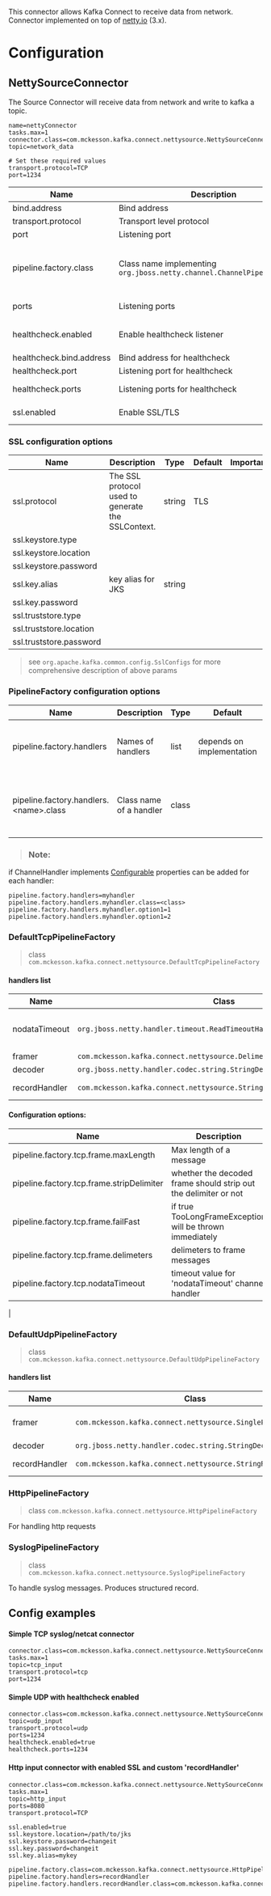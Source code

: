 This connector allows Kafka Connect to receive data from network.  Connector implemented on top of [netty.io](https://netty.io/) (3.x).

# Configuration

## NettySourceConnector

The Source Connector will receive data from network  and write to kafka a topic.
```properties
name=nettyConnector
tasks.max=1
connector.class=com.mckesson.kafka.connect.nettysource.NettySourceConnector
topic=network_data

# Set these required values
transport.protocol=TCP
port=1234
```
| Name  | Description | Type     | Default | Importance |Notes
|---|---|---|---|---|---|
|bind.address|Bind address|string|0.0.0.0|high|
| transport.protocol| Transport level protocol | string | tcp| high | allowed values: **tcp**,**udp**
|port| Listening port| int| | high|
|pipeline.factory.class| Class name implementing `org.jboss.netty.channel.ChannelPipelineFactory` | class | depends on protocol| high|for tcp: `com.mckesson.kafka.connect.nettysource.DefaultTcpPipelineFactory`, for udp: `com.mckesson.kafka.connect.nettysource.DefaultUdpPipelineFactory`. See below configuration options for the factories
|ports| Listening ports| list||medium| same as '`port`' but multiply ports can be specified, used if port is already in use
|healthcheck.enabled| Enable healthcheck listener| boolean| false| medium| Enable listening tcp port for healthcheck purpose. Useful when `transport.protocol=udp`  and loadbalancer configured in front of kafka connect.
|healthcheck.bind.address| Bind address for healthcheck| string | 0.0.0.0| medium |
|healthcheck.port| Listening port for healthcheck | int | |medium|
|healthcheck.ports| Listening ports for healthcheck| list||medium| same as '`port`' but multiply ports can be specified. used if port is already in use
|ssl.enabled| Enable SSL/TLS| boolean| false|medium| can be used for `transport.protocol=tcp` only. See below for the available options

### SSL configuration options
| Name                            | Description                                                                                                                             | Type     | Default | Importance |Notes
|---------------------------------|-----------------------------------------------------------------------------------------------------------------------------------------|----------|----------|--------------|------------|
|ssl.protocol| The SSL protocol used to generate the SSLContext.|string| TLS |
|ssl.keystore.type|
|ssl.keystore.location|
|ssl.keystore.password|
|ssl.key.alias|key alias for JKS|string|
|ssl.key.password|
|ssl.truststore.type|
|ssl.truststore.location|
|ssl.truststore.password|

>see `org.apache.kafka.common.config.SslConfigs` for more comprehensive description of above params

### PipelineFactory configuration options
| Name                            | Description                                                                                                                             | Type     | Default | Importance |Notes
|---------------------------------|-----------------------------------------------------------------------------------------------------------------------------------------|----------|----------|--------------|------------|
|pipeline.factory.handlers| Names of handlers|list| depends on implementation | medium | List is used to add/remove/replace list of the handlers configured for PipelineFactory
|pipeline.factory.handlers.\<name\>.class| Class name of a handler | class| |medium| If empty, handler \<name\> will be removed from factory defaults, otherwise added/replaced

> ### Note:
if  ChannelHandler implements [Configurable](https://kafka.apache.org/20/javadoc/index.html?org/apache/kafka/common/Configurable.html) properties can be added  for  each handler:
```properties
pipeline.factory.handlers=myhandler
pipeline.factory.handlers.myhandler.class=<class>
pipeline.factory.handlers.myhandler.option1=1
pipeline.factory.handlers.myhandler.option1=2
```




### DefaultTcpPipelineFactory

> class  `com.mckesson.kafka.connect.nettysource.DefaultTcpPipelineFactory`
>

#### handlers list
| Name| Class | Description
|--|--|--
|nodataTimeout| `org.jboss.netty.handler.timeout.ReadTimeoutHandler`| Raises a `ReadTimeoutException` when no data was read within a certain
|framer|`com.mckesson.kafka.connect.nettysource.DelimeterOrMaxLengthFrameDecoder`
|decoder|`org.jboss.netty.handler.codec.string.StringDecoder`
|recordHandler| `com.mckesson.kafka.connect.nettysource.StringRecordHandler`| produces SourceRecord


####  Configuration options:
| Name                            | Description                                                                                                                             | Type     | Default | Importance |Notes
|---------------------------------|-----------------------------------------------------------------------------------------------------------------------------------------|----------|----------|--------------|------------|
|pipeline.factory.tcp.frame.maxLength|Max length of a message| int | 8192 | medium |
|pipeline.factory.tcp.frame.stripDelimiter| whether the decoded frame should strip out the delimiter or not| boolean | true | medium |
|pipeline.factory.tcp.frame.failFast| if true TooLongFrameException will be thrown immediately| boolean | false | medium | for more info see `org.jboss.netty.handler.codec.frame.LineBasedFrameDecoder` javadoc
|pipeline.factory.tcp.frame.delimeters| delimeters to frame messages | list | \\0,\\n | medium |
|pipeline.factory.tcp.nodataTimeout | timeout value for 'nodataTimeout' channel handler|long | 0l |
|


### DefaultUdpPipelineFactory
> class  `com.mckesson.kafka.connect.nettysource.DefaultUdpPipelineFactory`
>
#### handlers list
| Name| Class | Description
|--|--|--
|framer|`com.mckesson.kafka.connect.nettysource.SinglePacketHandler`| each datagram is a message
|decoder|`org.jboss.netty.handler.codec.string.StringDecoder`
|recordHandler| `com.mckesson.kafka.connect.nettysource.StringRecordHandler`| produces SourceRecord

### HttpPipelineFactory
> class  `com.mckesson.kafka.connect.nettysource.HttpPipelineFactory`

For handling http requests

### SyslogPipelineFactory
>class  `com.mckesson.kafka.connect.nettysource.SyslogPipelineFactory`

To handle syslog messages. Produces structured record.

## Config examples
#### Simple TCP syslog/netcat connector
```properties
connector.class=com.mckesson.kafka.connect.nettysource.NettySourceConnector
tasks.max=1
topic=tcp_input
transport.protocol=tcp
port=1234
```
#### Simple UDP with healthcheck enabled
```properties
connector.class=com.mckesson.kafka.connect.nettysource.NettySourceConnector
topic=udp_input
transport.protocol=udp
ports=1234
healthcheck.enabled=true
healthcheck.ports=1234
```

#### Http input connector with enabled SSL and custom 'recordHandler'
```properties
connector.class=com.mckesson.kafka.connect.nettysource.NettySourceConnector
tasks.max=1
topic=http_input
ports=8080
transport.protocol=TCP

ssl.enabled=true
ssl.keystore.location=/path/to/jks
ssl.keystore.password=changeit
ssl.key.password=changeit
ssl.key.alias=mykey

pipeline.factory.class=com.mckesson.kafka.connect.nettysource.HttpPipelineFactory
pipeline.factory.handlers=recordHandler
pipeline.factory.handlers.recordHandler.class=com.mckesson.kafka.connect.nettysource.HttpRequestContentRecordHandler

```
